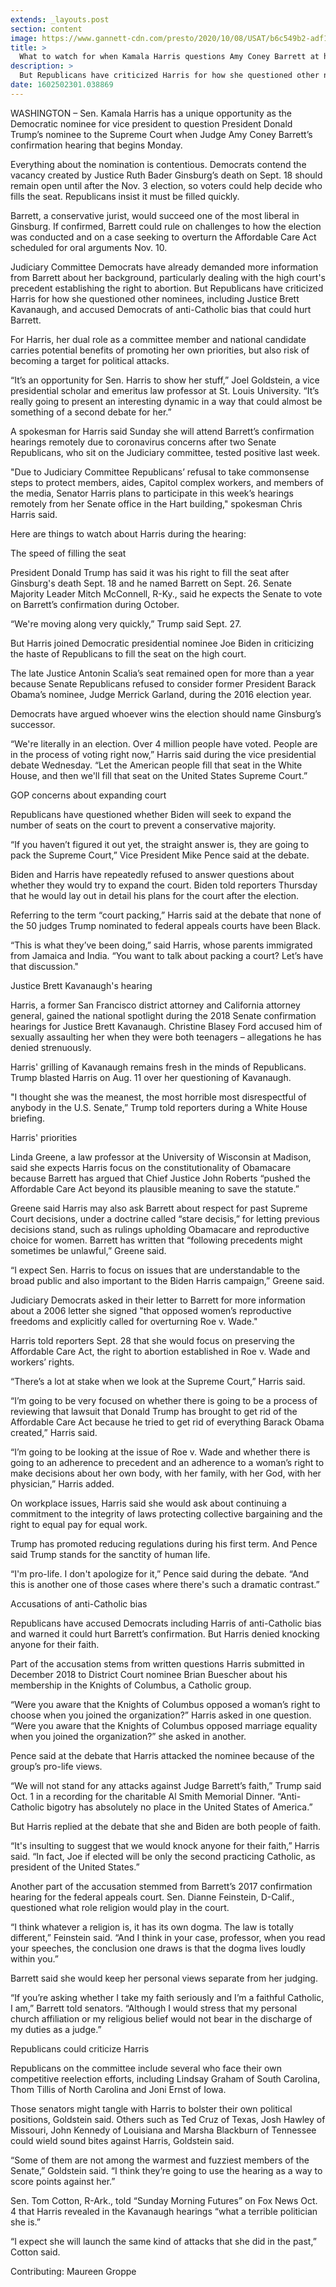 ```yaml
--- 
extends: _layouts.post 
section: content 
image: https://www.gannett-cdn.com/presto/2020/10/08/USAT/b6c549b2-adf1-4ca0-bd10-690023465c36-AP_Election_2020_Debate_4.jpg?crop=2483,1397,x0,y199&width=2483&height=1397&format=pjpg&auto=webp 
title: > 
  What to watch for when Kamala Harris questions Amy Coney Barrett at her nomination hearing this week 
description: > 
  But Republicans have criticized Harris for how she questioned other nominees, including Justice Brett Kavanaugh, and accused Democrats of anti-Catholic bias that could hurt Barrett.But Harris joined Democratic presidential nominee Joe Biden in criticizing the haste of Republicans to fill the seat on the high court."I thought she was the meanest, the most horrible most disrespectful of anybody in the U.S. Senate,” Trump told reporters during a White House briefing.“There’s a lot at stake when we look at the Supreme Court,” Harris said.Part of the accusation stems from written questions Harris submitted in December 2018 to District Court nominee Brian Buescher about his membership in the Knights of Columbus, a Catholic group. 
date: 1602502301.038869 
--- 
```

WASHINGTON – Sen. Kamala Harris has a unique opportunity as the Democratic nominee for vice president to question President Donald Trump’s nominee to the Supreme Court when Judge Amy Coney Barrett’s confirmation hearing that begins Monday.

Everything about the nomination is contentious. Democrats contend the vacancy created by Justice Ruth Bader Ginsburg’s death on Sept. 18 should remain open until after the Nov. 3 election, so voters could help decide who fills the seat. Republicans insist it must be filled quickly.

Barrett, a conservative jurist, would succeed one of the most liberal in Ginsburg. If confirmed, Barrett could rule on challenges to how the election was conducted and on a case seeking to overturn the Affordable Care Act scheduled for oral arguments Nov. 10.

Judiciary Committee Democrats have already demanded more information from Barrett about her background, particularly dealing with the high court's precedent establishing the right to abortion. But Republicans have criticized Harris for how she questioned other nominees, including Justice Brett Kavanaugh, and accused Democrats of anti-Catholic bias that could hurt Barrett.

For Harris, her dual role as a committee member and national candidate carries potential benefits of promoting her own priorities, but also risk of becoming a target for political attacks.

“It’s an opportunity for Sen. Harris to show her stuff,” Joel Goldstein, a vice presidential scholar and emeritus law professor at St. Louis University. “It’s really going to present an interesting dynamic in a way that could almost be something of a second debate for her.”

A spokesman for Harris said Sunday she will attend Barrett’s confirmation hearings remotely due to coronavirus concerns after two Senate Republicans, who sit on the Judiciary committee, tested positive last week.

"Due to Judiciary Committee Republicans’ refusal to take commonsense steps to protect members, aides, Capitol complex workers, and members of the media, Senator Harris plans to participate in this week’s hearings remotely from her Senate office in the Hart building," spokesman Chris Harris said.

Here are things to watch about Harris during the hearing:

The speed of filling the seat

President Donald Trump has said it was his right to fill the seat after Ginsburg's death Sept. 18 and he named Barrett on Sept. 26. Senate Majority Leader Mitch McConnell, R-Ky., said he expects the Senate to vote on Barrett’s confirmation during October.

“We're moving along very quickly,” Trump said Sept. 27.

But Harris joined Democratic presidential nominee Joe Biden in criticizing the haste of Republicans to fill the seat on the high court.

The late Justice Antonin Scalia’s seat remained open for more than a year because Senate Republicans refused to consider former President Barack Obama’s nominee, Judge Merrick Garland, during the 2016 election year.

Democrats have argued whoever wins the election should name Ginsburg’s successor.

“We're literally in an election. Over 4 million people have voted. People are in the process of voting right now,” Harris said during the vice presidential debate Wednesday. “Let the American people fill that seat in the White House, and then we'll fill that seat on the United States Supreme Court.”

GOP concerns about expanding court

Republicans have questioned whether Biden will seek to expand the number of seats on the court to prevent a conservative majority.

“If you haven’t figured it out yet, the straight answer is, they are going to pack the Supreme Court,” Vice President Mike Pence said at the debate.

Biden and Harris have repeatedly refused to answer questions about whether they would try to expand the court. Biden told reporters Thursday that he would lay out in detail his plans for the court after the election.

Referring to the term “court packing,” Harris said at the debate that none of the 50 judges Trump nominated to federal appeals courts have been Black.

“This is what they’ve been doing,” said Harris, whose parents immigrated from Jamaica and India. “You want to talk about packing a court? Let’s have that discussion."

Justice Brett Kavanaugh's hearing

Harris, a former San Francisco district attorney and California attorney general, gained the national spotlight during the 2018 Senate confirmation hearings for Justice Brett Kavanaugh. Christine Blasey Ford accused him of sexually assaulting her when they were both teenagers – allegations he has denied strenuously.

Harris' grilling of Kavanaugh remains fresh in the minds of Republicans. Trump blasted Harris on Aug. 11 over her questioning of Kavanaugh.

"I thought she was the meanest, the most horrible most disrespectful of anybody in the U.S. Senate,” Trump told reporters during a White House briefing.

Harris' priorities

Linda Greene, a law professor at the University of Wisconsin at Madison, said she expects Harris focus on the constitutionality of Obamacare because Barrett has argued that Chief Justice John Roberts “pushed the Affordable Care Act beyond its plausible meaning to save the statute.”

Greene said Harris may also ask Barrett about respect for past Supreme Court decisions, under a doctrine called “stare decisis,” for letting previous decisions stand, such as rulings upholding Obamacare and reproductive choice for women. Barrett has written that “following precedents might sometimes be unlawful,” Greene said.

“I expect Sen. Harris to focus on issues that are understandable to the broad public and also important to the Biden Harris campaign,” Greene said.

Judiciary Democrats asked in their letter to Barrett for more information about a 2006 letter she signed "that opposed women’s reproductive freedoms and explicitly called for overturning Roe v. Wade."

Harris told reporters Sept. 28 that she would focus on preserving the Affordable Care Act, the right to abortion established in Roe v. Wade and workers’ rights.

“There’s a lot at stake when we look at the Supreme Court,” Harris said.

“I’m going to be very focused on whether there is going to be a process of reviewing that lawsuit that Donald Trump has brought to get rid of the Affordable Care Act because he tried to get rid of everything Barack Obama created,” Harris said.

“I’m going to be looking at the issue of Roe v. Wade and whether there is going to an adherence to precedent and an adherence to a woman’s right to make decisions about her own body, with her family, with her God, with her physician,” Harris added.

On workplace issues, Harris said she would ask about continuing a commitment to the integrity of laws protecting collective bargaining and the right to equal pay for equal work.

Trump has promoted reducing regulations during his first term. And Pence said Trump stands for the sanctity of human life.

“I'm pro-life. I don't apologize for it,” Pence said during the debate. “And this is another one of those cases where there's such a dramatic contrast.”

Accusations of anti-Catholic bias

Republicans have accused Democrats including Harris of anti-Catholic bias and warned it could hurt Barrett’s confirmation. But Harris denied knocking anyone for their faith.

Part of the accusation stems from written questions Harris submitted in December 2018 to District Court nominee Brian Buescher about his membership in the Knights of Columbus, a Catholic group.

“Were you aware that the Knights of Columbus opposed a woman’s right to choose when you joined the organization?” Harris asked in one question. “Were you aware that the Knights of Columbus opposed marriage equality when you joined the organization?” she asked in another.

Pence said at the debate that Harris attacked the nominee because of the group’s pro-life views.

“We will not stand for any attacks against Judge Barrett’s faith,” Trump said Oct. 1 in a recording for the charitable Al Smith Memorial Dinner. “Anti-Catholic bigotry has absolutely no place in the United States of America.”

But Harris replied at the debate that she and Biden are both people of faith.

“It's insulting to suggest that we would knock anyone for their faith,” Harris said. “In fact, Joe if elected will be only the second practicing Catholic, as president of the United States.”

Another part of the accusation stemmed from Barrett’s 2017 confirmation hearing for the federal appeals court. Sen. Dianne Feinstein, D-Calif., questioned what role religion would play in the court.

“I think whatever a religion is, it has its own dogma. The law is totally different,” Feinstein said. “And I think in your case, professor, when you read your speeches, the conclusion one draws is that the dogma lives loudly within you.”

Barrett said she would keep her personal views separate from her judging.

“If you’re asking whether I take my faith seriously and I’m a faithful Catholic, I am,” Barrett told senators. “Although I would stress that my personal church affiliation or my religious belief would not bear in the discharge of my duties as a judge.”

Republicans could criticize Harris

Republicans on the committee include several who face their own competitive reelection efforts, including Lindsay Graham of South Carolina, Thom Tillis of North Carolina and Joni Ernst of Iowa.

Those senators might tangle with Harris to bolster their own political positions, Goldstein said. Others such as Ted Cruz of Texas, Josh Hawley of Missouri, John Kennedy of Louisiana and Marsha Blackburn of Tennessee could wield sound bites against Harris, Goldstein said.

“Some of them are not among the warmest and fuzziest members of the Senate,” Goldstein said. “I think they’re going to use the hearing as a way to score points against her.”

Sen. Tom Cotton, R-Ark., told “Sunday Morning Futures” on Fox News Oct. 4 that Harris revealed in the Kavanaugh hearings “what a terrible politician she is.”

“I expect she will launch the same kind of attacks that she did in the past,” Cotton said.

Contributing: Maureen Groppe